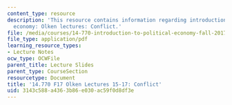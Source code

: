 ```yaml
---
content_type: resource
description: 'This resource contains information regarding introduction to political
  economy: Olken lectures: Conflict.'
file: /media/courses/14-770-introduction-to-political-economy-fall-2017/3143c588a4363b86e030ac59f0d8df3e_MIT14_770F17_lec15_17.pdf
file_type: application/pdf
learning_resource_types:
- Lecture Notes
ocw_type: OCWFile
parent_title: Lecture Slides
parent_type: CourseSection
resourcetype: Document
title: '14.770 F17 Olken Lectures 15-17: Conflict'
uid: 3143c588-a436-3b86-e030-ac59f0d8df3e
---
```

